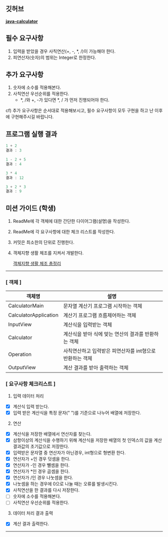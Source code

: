 ## 깃허브

**[java-calculator](https://github.com/programmers-lecture/java-calculator)**

## 필수 요구사항

1. 입력을 받았을 경우 사칙연산(+, -, *, /)이 가능해야 한다.
2. 피연산자(숫자)의 범위는 Integer로 한정한다.

## 추가 요구사항
1. 숫자에 소수를 적용해본다.
2. 사칙연산 우선순위를 적용한다.
    - *, /와 +, -가 있다면 *, / 가 먼저 진행되어야 한다.

cf) 추가 요구사항은 순서대로 적용해보시고, 필수 요구사항이 모두 구현을 하고 난 이후에 구현해주시길 바랍니다. 

## 프로그램 실행 결과

```jsx
1 + 2
결과 : 3

1 - 2 + 5
결과 : 4

3 * 4
결과 : 12

3 + 2 * 3
결과 : 9
```

## 미션 가이드 (학생)

1. ReadMe에 각 객체에 대한 간단한 다이어그램(설명)을 작성한다.
2. ReadMe에 각 요구사항에 대한 체크 리스트를 작성한다.
3. 커밋은 최소한의 단위로 진행한다.
4. 객체지향 생활 체조를 지켜서 개발한다.
    
    [객체지향 생활 체조 총정리](https://developerfarm.wordpress.com/2012/02/03/object_calisthenics_summary/)

* * *

### [ 객체 ]

| 객체명                  | 설명                                           |
|----------------------|-------------------------------------------------|
| CalculatorMain       | 문자열 계산기 프로그램 시작하는 객체                  |
| CalculatorApplication| 계산기 프로그램 흐름제어하는 객체                     |
| InputView            | 계산식을 입력받는 객체                              |
| Calculator           | 계산식을 받아 식에 맞는 연산의 결과를 반환하는 객체      |
| Operation            | 사칙연산하고 입력받은 피연산자를 int형으로 반환하는 객체  |
| OutputView           | 계산 결과를 받아 출력하는 객체                        |


### [ 요구사항 체크리스트 ]

1. 입력 데이터 처리
- [x] 계산식 입력 받는다.
- [x] 입력 받은 계산식을 특정 문자(" ")를 기준으로 나누어 배열에 저장한다.
2. 연산
- [x] 계산식을 저장한 배열에서 연산자를 찾는다.
- [x] 삼항이상의 계산식을 수행하기 위해 계산식을 저장한 배열의 첫 인덱스의 값을 계산 결과값의 초기값으로 저장한다.
- [x] 입력받은 문자열 중 연산자가 아닌경우, int형으로 형변환 한다.
- [x] 연산자가 +인 경우 덧셈을 한다.
- [x] 연산자가 -인 경우 뺄셈을 한다.
- [x] 연산자가 *인 경우 곱셈을 한다.
- [x] 연산자가 /인 경우 나눗셈을 한다.
- [x] 나눗셈을 하는 경우에 0으로 나눌 때는 오류를 발생시킨다.
- [x] 사칙연산을 한 결과를 다시 저장한다.
- [ ] 숫자에 소수를 적용해본다.
- [ ] 사칙연산 우선순위를 적용한다.
3. 데이터 처리 결과 출력
- [x] 계산 결과 출력한다.

* * *
